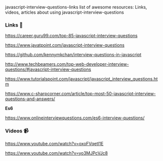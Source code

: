  javascript-interview-questions-links
list of awesome resources: Links, videos, articles about using javascript-interview-questions

###  Links 🔖
https://career.guru99.com/top-85-javascript-interview-questions

https://www.javatpoint.com/javascript-interview-questions

https://github.com/kennymkchan/interview-questions-in-javascript

http://www.techbeamers.com/top-web-developer-interview-questions/#javascript-interview-questions

https://www.tutorialspoint.com/javascript/javascript_interview_questions.htm

https://www.c-sharpcorner.com/article/top-most-50-javascript-interview-questions-and-answers/

**Es6**

https://www.onlineinterviewquestions.com/es6-interview-questions/




### Videos 📹
https://www.youtube.com/watch?v=oxoFVqetl1E

https://www.youtube.com/watch?v=yo3MJPcVJc8

